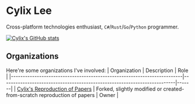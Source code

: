 # Cylix Lee
Cross-platform technologies enthusiast, `C#`/`Rust`/`Go`/`Python` programmer.


[![Cylix's GitHub stats](https://github-readme-stats.vercel.app/api?username=cylixlee)](https://github.com/anuraghazra/github-readme-stats)

## Organizations
Here're some organizations I've involved:
| Organization                                                            | Description                                                              | Role  |
|-------------------------------------------------------------------------|--------------------------------------------------------------------------|-------|
| [Cylix's Reproduction of Papers](https://github.com/cylix-reproduction) | Forked, slightly modified or created-from-scratch reproduction of papers | Owner |
